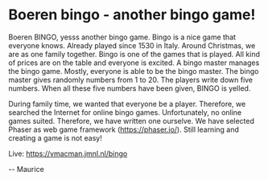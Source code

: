 # Boeren bingo - another bingo game!

Boeren BINGO, yesss another bingo game. Bingo is a nice game that everyone knows. Already played since 1530 in Italy.
Around Christmas, we are as one family together. Bingo is one of the games that is played. All kind of prices are
on the table and everyone is excited. A bingo master manages the bingo game. Mostly, everyone is able to be the
bingo master. The bingo master gives randomly numbers from 1 to 20. The players write down five numbers. When
all these five numbers have been given, BINGO is yelled.

During family time, we wanted that everyone be a player. Therefore, we searched the Internet for online bingo
games. Unfortunately, no online games suited. Therefore, we have written one ourselve. We have selected Phaser
as web game framework (https://phaser.io/). Still learning and creating a game is not easy!

Live: https://vmacman.jmnl.nl/bingo

-- Maurice
